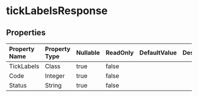 # **tickLabelsResponse**

 

## **Properties**

| Property Name | Property Type | Nullable |  ReadOnly | DefaultValue | Description | 
| :- | :- | :- |:- |  :- | :- |
|TickLabels|Class|true|false |  ||
|Code|Integer|true|false |  ||
|Status|String|true|false |  ||

